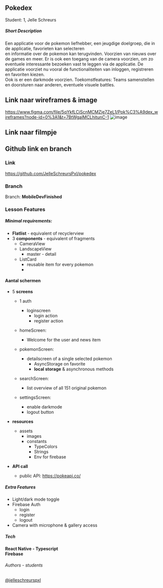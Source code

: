 
## Pokedex
Student: 1, Jelle Schreurs

##### Short Description
Een applicatie voor de pokemon liefhebber, een jeugdige doelgroep, die in de applicatie, favorieten kan selecteren \
en informatie over de pokemon kan terugvinden. Voorzien van nieuws over de games en meer. Er is ook een toegang van de camera voorzien, 
om zo eventuele interessante bezoeken vast te leggen via de applicatie. 
De applicatie voorziet nu vooral de functionaliteiten van inloggen, registreren en favoriten kiezen. \
Ook is er een darkmode voorzien. Toekomstfeatures: Teams samenstellen en doorsturen naar anderen, eventuele visuele battles.

## Link naar wireframes & image
https://www.figma.com/file/5qYkfLCiScnMCMZje7ZeL1/Pok%C3%A9dex_wireframes?node-id=0%3A1&t=7BtWgalMCLhitunC-1
![image](https://user-images.githubusercontent.com/74589688/202860119-910d2516-f66b-4948-99da-0c60ed527ef6.png)


## Link naar filmpje


## Github link en branch
### Link
https://github.com/JelleSchreursPxl/pokedex
### Branch
Branch: **MobileDevFinished**

### Lesson Features
##### Minimal requirements: 
- **Flatlist** - equivalent of recyclerview
- 3 **components** - equivalent of fragments
    - CameraView
    - LandscapeView
        - master - detail
    - ListCard
        - reusable item for every pokemon
        -
#### Aantal schermen
- 5 **screens**
    - 1 auth
        - loginscreen
            - login action
            - register action

    - homeScreen: 
        - Welcome for the user and news item
    - pokemonScreen:  
        - detailscreen of a single selected pokemon
            - AsyncStorage on favorite
            - **local storage** & asynchronous methods
    - searchScreen: 
        - list overview of all 151 original pokemon
    - settingsScreen: 
        - enable darkmode 
        - logout button

- **resources**
    - assets 
        - images
        - constants 
            - TypeColors
            - Strings
            - Env for firebase

- **API call** 
    - public API: https://pokeapi.co/
    
##### Extra Features
- Light/dark mode toggle
- Firebase Auth
    - login
    - register
    - logout
- Camera with microphone & gallery access


##### Tech 
**React Native - Typescript** \
**Firebase**


###### Authors - students
[@jelleschreurspxl](https://www.github.com/jelleschreurspxl)
